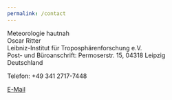 ```yaml
---
permalink: /contact
---
```


Meteorologie hautnah\
Oscar Ritter\
Leibniz-Institut für Troposphärenforschung e.V.\
Post- und Büroanschrift: Permoserstr. 15, 04318 Leipzig\
Deutschland

Telefon: +49 341 2717-7448

<a href="mailto:{{ site.email | encode_email }}" title="E-Mail">E-Mail</a>

